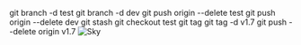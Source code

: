 git branch -d test
git branch -d dev
git push origin --delete test
git push origin --delete dev
git stash
git checkout test
git tag
git tag -d v1.7
git push --delete origin v1.7
![Sky](https://picsum.photos/seed/picsum/200/300)
